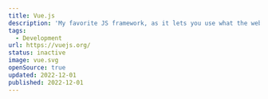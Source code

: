 ```yaml
---
title: Vue.js
description: 'My favorite JS framework, as it lets you use what the web was made with: HTML and CSS! And Single File Components are just awesome.'
tags:
  - Development
url: https://vuejs.org/
status: inactive
image: vue.svg
openSource: true
updated: 2022-12-01
published: 2022-12-01
---
```

